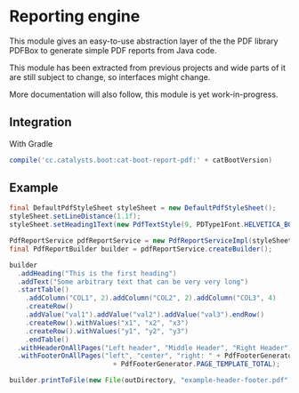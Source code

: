 # Reporting engine

This module gives an easy-to-use abstraction layer of the the PDF library PDFBox to generate simple PDF reports
from Java code.

This module has been extracted from previous projects and wide parts of it are still subject to change, so
interfaces might change.

More documentation will also follow, this module is yet work-in-progress.

## Integration

With Gradle

```groovy
compile('cc.catalysts.boot:cat-boot-report-pdf:' + catBootVersion)
```

## Example

```java
final DefaultPdfStyleSheet styleSheet = new DefaultPdfStyleSheet();
styleSheet.setLineDistance(1.1f);
styleSheet.setHeading1Text(new PdfTextStyle(9, PDType1Font.HELVETICA_BOLD, Color.BLACK));

PdfReportService pdfReportService = new PdfReportServiceImpl(styleSheet);
final PdfReportBuilder builder = pdfReportService.createBuilder();

builder
  .addHeading("This is the first heading")
  .addText("Some arbitrary text that can be very very long")
  .startTable()
    .addColumn("COL1", 2).addColumn("COL2", 2).addColumn("COL3", 4)
    .createRow()
    .addValue("val1").addValue("val2").addValue("val3").endRow()
    .createRow().withValues("x1", "x2", "x3")
    .createRow().withValues("y1", "y2", "y3")
    .endTable()
  .withHeaderOnAllPages("Left header", "Middle Header", "Right Header")
  .withFooterOnAllPages("left", "center", "right: " + PdfFooterGenerator.PAGE_TEMPLATE_CURR + "/"
                          + PdfFooterGenerator.PAGE_TEMPLATE_TOTAL);

builder.printToFile(new File(outDirectory, "example-header-footer.pdf"), PdfPageLayout.getPortraitA4Page(), null);
```